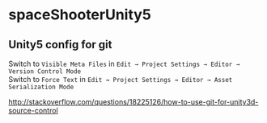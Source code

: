 # spaceShooterUnity5

Unity5 config for git
--------------------

Switch to `Visible Meta Files` in `Edit → Project Settings → Editor → Version Control Mode`  
Switch to `Force Text` in `Edit → Project Settings → Editor → Asset Serialization Mode`  

http://stackoverflow.com/questions/18225126/how-to-use-git-for-unity3d-source-control
